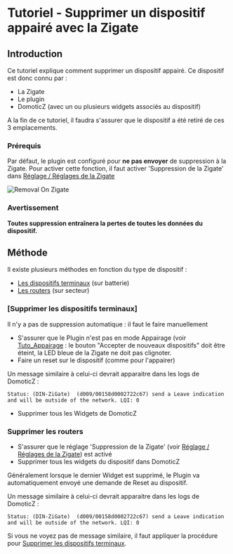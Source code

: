 # Tutoriel - Supprimer un dispositif appairé avec la Zigate


## Introduction

Ce tutoriel explique comment supprimer un dispositif appairé. 
Ce dispositif est donc connu par :
* La Zigate
* Le plugin
* DomoticZ (avec un ou plusieurs widgets associés au dispositif)

A la fin de ce tutoriel, il faudra s'assurer que le dispositif a été retiré de ces 3 emplacements.




### Prérequis

Par défaut, le plugin est configuré pour __ne pas envoyer__ de suppression à la Zigate. Pour activer cette fonction, il faut activer 'Suppression de la Zigate' dans [Réglage / Réglages de la Zigate](WebUI_Reglages.md#réglages-de-la-zigate)

![Removal On Zigate](https://github.com/pipiche38/Domoticz-Zigate-Wiki/blob/master/Images/EraseDeviceOnZigate.png)


### Avertissement

__Toutes suppression entraînera la pertes de toutes les données du dispositif.__


## Méthode

Il existe plusieurs méthodes en fonction du type de dispositif :

* [Les dispositifs terminaux](#supprimer-les-dispositifs-terminaux) (sur batterie)
* [Les routers](#supprimer-les-routers) (sur secteur)


### [Supprimer les dispositifs terminaux]

Il n'y a pas de suppression automatique : il faut le faire manuellement

* S'assurer que le Plugin n'est pas en mode Appairage (voir [Tuto_Appairage](Tuto_Appairage-dispositif.md) : le bouton "Accepter de nouveaux dispositifs" doit être éteint, la LED bleue de la Zigate ne doit pas clignoter.
* Faire un reset sur le dispositif (comme pour l'appairer)

Un message similaire à celui-ci devrait apparaitre dans les logs de DomoticZ :

`Status: (DIN-ZiGate)  (d009/00158d0002722c67) send a Leave indication and will be outside of the network. LQI: 0`

* Supprimer tous les Widgets de DomoticZ



### Supprimer les routers

* S'assurer que le réglage 'Suppression de la Zigate' (voir [Réglage / Réglages de la Zigate](WebUI_Reglages.md#réglages-de-la-zigate)) est activé
* Supprimer tous les widgets du dispositif dans DomoticZ

Généralement lorsque le dernier Widget est supprimé, le Plugin va automatiquement envoyé une demande de Reset au dispositif.

Un message similaire à celui-ci devrait apparaitre dans les logs de DomoticZ :

`Status: (DIN-ZiGate)  (d009/00158d0002722c67) send a Leave indication and will be outside of the network. LQI: 0`

Si vous ne voyez pas de message similaire, il faut appliquer la procédure pour [Supprimer les dispositifs terminaux](#supprimer-les-dispositifs-terminaux).
